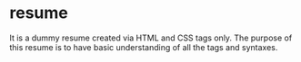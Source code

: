 # resume
It is a dummy resume created via HTML and CSS tags only. The purpose of this resume is to have basic understanding of all the tags and syntaxes.
